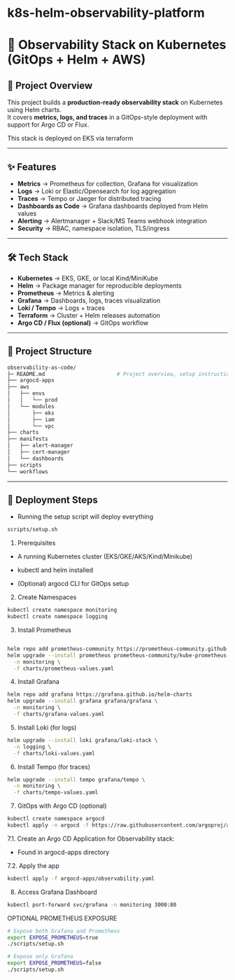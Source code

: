 # k8s-helm-observability-platform

# 🚀 Observability Stack on Kubernetes (GitOps + Helm + AWS)

## 🔹 Project Overview
This project builds a **production-ready observability stack** on Kubernetes using Helm charts.  
It covers **metrics, logs, and traces** in a GitOps-style deployment with support for Argo CD or Flux.

This stack is deployed on EKS via terraform

---

## ✨ Features
- **Metrics** → Prometheus for collection, Grafana for visualization  
- **Logs** → Loki or Elastic/Opensearch for log aggregation  
- **Traces** → Tempo or Jaeger for distributed tracing  
- **Dashboards as Code** → Grafana dashboards deployed from Helm values  
- **Alerting** → Alertmanager + Slack/MS Teams webhook integration  
- **Security** → RBAC, namespace isolation, TLS/ingress  

---

## 🛠️ Tech Stack
- **Kubernetes** → EKS, GKE, or local Kind/MiniKube  
- **Helm** → Package manager for reproducible deployments  
- **Prometheus** → Metrics & alerting  
- **Grafana** → Dashboards, logs, traces visualization  
- **Loki / Tempo** → Logs + traces  
- **Terraform** → Cluster + Helm releases automation  
- **Argo CD / Flux (optional)** → GitOps workflow  

---

## 📂 Project Structure
```bash
observability-as-code/
├─ README.md                       # Project overview, setup instructions
├── argocd-apps
├── aws
│   ├── envs
│   │   └── prod
│   └── modules
│       ├── eks
│       ├── iam
│       └── vpc
├── charts
├── manifests
│   ├── alert-manager
│   ├── cert-manager
│   └── dashboards
├── scripts
└── workflows


```
---

## 🚀 Deployment Steps

- Running the setup script will deploy everything
```bash
scripts/setup.sh
```
1. Prerequisites

- A running Kubernetes cluster (EKS/GKE/AKS/Kind/Minikube)

- kubectl and helm installed

- (Optional) argocd CLI for GitOps setup

2. Create Namespaces
```bash
kubectl create namespace monitoring
kubectl create namespace logging
```

3. Install Prometheus
```bash

helm repo add prometheus-community https://prometheus-community.github.io/helm-charts
helm upgrade --install prometheus prometheus-community/kube-prometheus-stack \
  -n monitoring \
  -f charts/prometheus-values.yaml

```
4. Install Grafana
```bash
helm repo add grafana https://grafana.github.io/helm-charts
helm upgrade --install grafana grafana/grafana \
  -n monitoring \
  -f charts/grafana-values.yaml
```

5. Install Loki (for logs)
```bash
helm upgrade --install loki grafana/loki-stack \
  -n logging \
  -f charts/loki-values.yaml
```
6. Install Tempo (for traces)
```bash
helm upgrade --install tempo grafana/tempo \
  -n monitoring \
  -f charts/tempo-values.yaml
```

7. GitOps with Argo CD (optional)
```bash
kubectl create namespace argocd
kubectl apply -n argocd -f https://raw.githubusercontent.com/argoproj/argo-cd/stable/manifests/install.yaml
```
7.1. Create an Argo CD Application for Observability stack:
 - Found in argocd-apps directory

7.2. Apply the app
```bash
kubectl apply -f argocd-apps/observability.yaml
```
8. Access Grafana Dashboard
```bash
kubectl port-forward svc/grafana -n monitoring 3000:80
```

OPTIONAL PROMETHEUS EXPOSURE
```bash
# Expose both Grafana and Prometheus
export EXPOSE_PROMETHEUS=true
./scripts/setup.sh

# Expose only Grafana
export EXPOSE_PROMETHEUS=false
./scripts/setup.sh
```